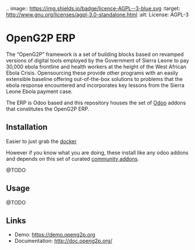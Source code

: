 .. image:: https://img.shields.io/badge/licence-AGPL--3-blue.svg
   :target: http://www.gnu.org/licenses/agpl-3.0-standalone.html
   :alt: License: AGPL-3

OpenG2P ERP
===========

The “OpenG2P” framework is a set of building blocks based on revamped versions of digital tools employed by the Government of Sierra Leone to pay 30,000 ebola frontline and health workers at the height of the West African Ebola Crisis.
Opensourcing these provide other programs with an easily extensible baseline offering out-of-the-box solutions to problems that the ebola response encountered and incorporates key lessons from the Sierra Leone Ebola payment case.

The ERP is Odoo based and this repository houses the set of [Odoo](https://odoo.com) addons that constitutes the OpenG2P ERP.

Installation
------------
Easier to just grab the [docker](https://github.com/OpenG2P/erp-docker)

However if you know what you are doing, these install like any odoo addons and depends on this set of curated [community addons](https://github.com/OpenG2P/openg2p-erp-community-addon).


@TODO

Usage
-----
@TODO

Links
-----

* Demo: https://demo.openg2p.org
* Documentation: http://doc.openg2p.org/
